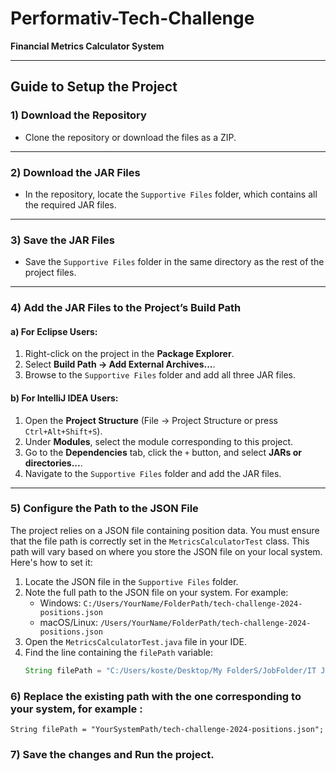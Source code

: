 # Performativ-Tech-Challenge  
**Financial Metrics Calculator System**  

---

## Guide to Setup the Project  

### 1) Download the Repository  

- Clone the repository or download the files as a ZIP.  

---

### 2) Download the JAR Files  

- In the repository, locate the `Supportive Files` folder, which contains all the required JAR files.  

---

### 3) Save the JAR Files  

- Save the `Supportive Files` folder in the same directory as the rest of the project files.  

---

### 4) Add the JAR Files to the Project’s Build Path  

#### a) For Eclipse Users:  
1. Right-click on the project in the **Package Explorer**.  
2. Select **Build Path -> Add External Archives...**.  
3. Browse to the `Supportive Files` folder and add all three JAR files.  

#### b) For IntelliJ IDEA Users:  
1. Open the **Project Structure** (File -> Project Structure or press `Ctrl+Alt+Shift+S`).  
2. Under **Modules**, select the module corresponding to this project.  
3. Go to the **Dependencies** tab, click the `+` button, and select **JARs or directories...**.  
4. Navigate to the `Supportive Files` folder and add the JAR files.  

---

### 5) Configure the Path to the JSON File  

The project relies on a JSON file containing position data. You must ensure that the file path is correctly set in the `MetricsCalculatorTest` class. This path will vary based on where you store the JSON file on your local system. Here's how to set it:  

1. Locate the JSON file in the `Supportive Files` folder.  
2. Note the full path to the JSON file on your system. For example:  
   - Windows: `C:/Users/YourName/FolderPath/tech-challenge-2024-positions.json`  
   - macOS/Linux: `/Users/YourName/FolderPath/tech-challenge-2024-positions.json`  
3. Open the `MetricsCalculatorTest.java` file in your IDE.  
4. Find the line containing the `filePath` variable:  
   ```java  
   String filePath = "C:/Users/koste/Desktop/My FolderS/JobFolder/IT JobS/PerFormatiV-Job/tech-challenge-2024-positions.json";  

### 6) Replace the existing path with the one corresponding to your system, for example : 

`String filePath = "YourSystemPath/tech-challenge-2024-positions.json";`

### 7) Save the changes and Run the project.



